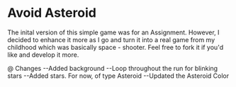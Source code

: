 # Avoid Asteroid

The inital version of this simple game was for an Assignment. However, I decided to enhance it more as I go and turn it into a real game from my childhood which was basically space - shooter. 
Feel free to fork it if you'd like and develop it more.

@ Changes 
  --Added background
  --Loop throughout the run for blinking stars
  --Added stars. For now, of type Asteroid
  --Updated the Asteroid Color
